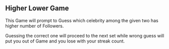 Higher Lower Game
------------------


This Game will prompt to Guess which celebrity among the given two has higher number of Followers.

Guessing the correct one will proceed to the next set while wrong guess will put you out of Game and you
lose with your streak count.
